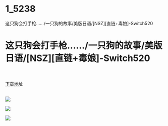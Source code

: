# 1_5238
这只狗会打手枪……/一只狗的故事/美版日语/[NSZ][直链+毒娘]-Switch520
# 这只狗会打手枪……/一只狗的故事/美版日语/[NSZ][直链+毒娘]-Switch520
 <br/></br>
[下载地址](https://www.switch520.cc/article/5238 "下载地址")
<br/></br>

<p><img src="https://ae01.alicdn.com/kf/U526a53d08c55447ab797ef2630d60071I.jpg"></p>
<p><img src="https://ae01.alicdn.com/kf/U0ff077074a35451b81c8f60d8f0ff71eC.jpg"></p>
<p><img src="https://ae01.alicdn.com/kf/Ub4ac9cfcdb9a4070b17a6e2afb688bc1E.jpg"></p>
